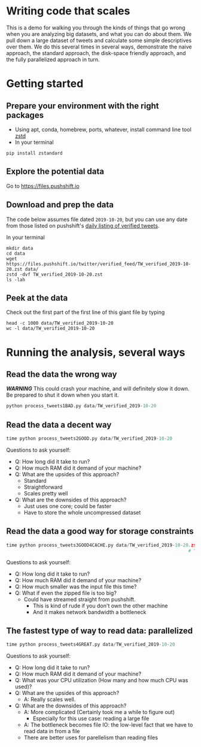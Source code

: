 # Writing code that scales

This is a demo for walking you through the kinds of things that go wrong when you are analyzing big datasets, and what you can do about them. We pull down a large dataset of tweets and calculate some simple descriptives over them.  We do this several times in several ways, demonstrate the naive approach, the standard approach, the disk-space friendly approach, and the fully parallelized approach in turn.


# Getting started
## Prepare your environment with the right packages
  *  Using apt, conda, homebrew, ports, whatever, install command line tool [zstd](https://www.google.com/search?q=install+zstd)
  *  In your terminal
```shell
pip install zstandard
```

## Explore the potential data
Go to https://files.pushshift.io

## Download and prep the data
The code below assumes file dated `2019-10-20`, but you can use any date from those listed on pushshift's [daily listing of verified tweets](https://files.pushshift.io/twitter/verified_feed).

In your terminal
```shell
mkdir data
cd data
wget https://files.pushshift.io/twitter/verified_feed/TW_verified_2019-10-20.zst data/
zstd -dvf TW_verified_2019-10-20.zst
ls -lah
```

## Peek at the data
Check out the first part of the first line of this giant file by typing
```shell
head -c 1000 data/TW_verified_2019-10-20
wc -l data/TW_verified_2019-10-20
```

# Running the analysis, several ways
## Read the data the wrong way
***WARNING*** This could crash your machine, and will definitely slow it down.  Be prepared to shut it down when you start it.
```python
python process_tweets1BAD.py data/TW_verified_2019-10-20
```

## Read the data a decent way
```python
time python process_tweets2GOOD.py data/TW_verified_2019-10-20
```
Questions to ask yourself:
  *  Q: How long did it take to run? 
  *  Q: How much RAM did it demand of your machine?
  *  Q: What are the upsides of this approach?
     *  Standard
     *  Straightforward
     *  Scales pretty well
  *  Q: What are the downsides of this approach?
     *  Just uses one core; could be faster
     *  Have to store the whole uncompressed dataset

## Read the data a good way for storage constraints
```python
time python process_tweets3GOOD4CACHE.py data/TW_verified_2019-10-20.zst
                                                                    # ^ don't forget this suffix
```
Questions to ask yourself:
  *  Q: How long did it take to run? 
  *  Q: How much RAM did it demand of your machine?
  *  Q: How much smaller was the input file this time?
  *  Q: What if even the zipped file is too big?
     *  Could have streamed straight from pushshift.
        *  This is kind of rude if you don't own the other machine
        *  And it makes network bandwidth a bottleneck

## The fastest type of way to read data: parallelized
```python
time python process_tweets4GREAT.py data/TW_verified_2019-10-20
```
Questions to ask yourself:
  *  Q: How long did it take to run? 
  *  Q: How much RAM did it demand of your machine?
  *  Q: What was your CPU utilization (How many and how much CPU was used)?
  *  Q: What are the upsides of this approach?
     *  A: Really scales well.
  *  Q: What are the downsides of this approach?
     *  A: More complicated (Certainly took me a while to figure out)
        *  Especially for this use case: reading a large file
     *  A: The bottleneck becomes file IO: the low-level fact that we have to read data in from a file
     * There are better uses for parellelism than reading files

